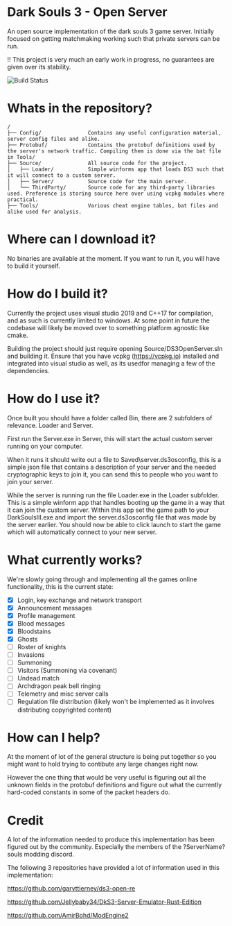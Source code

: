 # Dark Souls 3 - Open Server
An open source implementation of the dark souls 3 game server. Initially focused on getting matchmaking working such that private servers can be run.

:bangbang: This project is very much an early work in progress, no guarantees are given over its stability.

![Build Status](https://github.com/TLeonardUK/ds3os/actions/workflows/ci.yml/badge.svg)

# Whats in the repository?
```
/
├── Config/               Contains any useful configuration material, server config files and alike.
├── Protobuf/             Contains the protobuf definitions used by the server's network traffic. Compiling them is done via the bat file in Tools/
├── Source/               All source code for the project.
│   ├── Loader/           Simple winforms app that loads DS3 such that it will connect to a custom server.
│   ├── Server/           Source code for the main server.
│   └── ThirdParty/       Source code for any third-party libraries used. Preference is storing source here over using vcpkg modules where practical.
├── Tools/                Various cheat engine tables, bat files and alike used for analysis.
```

# Where can I download it?
No binaries are available at the moment. If you want to run it, you will have to build it yourself.

# How do I build it?
Currently the project uses visual studio 2019 and C++17 for compilation, and as such is currently limited to windows. At some point in future the codebase will likely
be moved over to something platform agnostic like cmake.

Building the project should just require opening Source/DS3OpenServer.sln and building it. Ensure that you have vcpkg (https://vcpkg.io) installed and integrated into 
visual studio as well, as its usedfor managing a few of the dependencies.

# How do I use it?
Once built you should have a folder called Bin, there are 2 subfolders of relevance. Loader and Server. 

First run the Server.exe in Server, this will start the actual custom server running on your computer. 

When it runs it should write out a file to Saved\server.ds3osconfig, this is a simple json file that contains a description of your server and the needed cryptographic keys
to join it, you can send this to people who you want to join your server.

While the server is running run the file Loader.exe in the Loader subfolder. This is a simple winform app that handles booting up the game in a way that it can 
join the custom server. Within this app set the game path to your DarkSoulsIII.exe and import the server.ds3osconfig file that was made by the server earlier. You should
now be able to click launch to start the game which will automatically connect to your new server.

# What currently works?
We're slowly going through and implementing all the games online functionality, this is the current state:

- [x] Login, key exchange and network transport
- [x] Announcement messages
- [x] Profile management
- [x] Blood messages
- [x] Bloodstains
- [x] Ghosts
- [ ] Roster of knights
- [ ] Invasions
- [ ] Summoning
- [ ] Visitors (Summoning via covenant)
- [ ] Undead match
- [ ] Archdragon peak bell ringing
- [ ] Telemetry and misc server calls
- [ ] Regulation file distribution (likely won't be implemented as it involves distributing copyrighted content)

# How can I help?
At the moment of lot of the general structure is being put together so you might want to hold trying to contibute any large changes right now.

However the one thing that would be very useful is figuring out all the unknown fields in the protobuf definitions and figure out what the currently hard-coded 
constants in some of the packet headers do.

# Credit
A lot of the information needed to produce this implementation has been figured out by the community. 
Especially the members of the ?ServerName? souls modding discord.

The following 3 repositories have provided a lot of information used in this implementation:

https://github.com/garyttierney/ds3-open-re

https://github.com/Jellybaby34/DkS3-Server-Emulator-Rust-Edition

https://github.com/AmirBohd/ModEngine2
